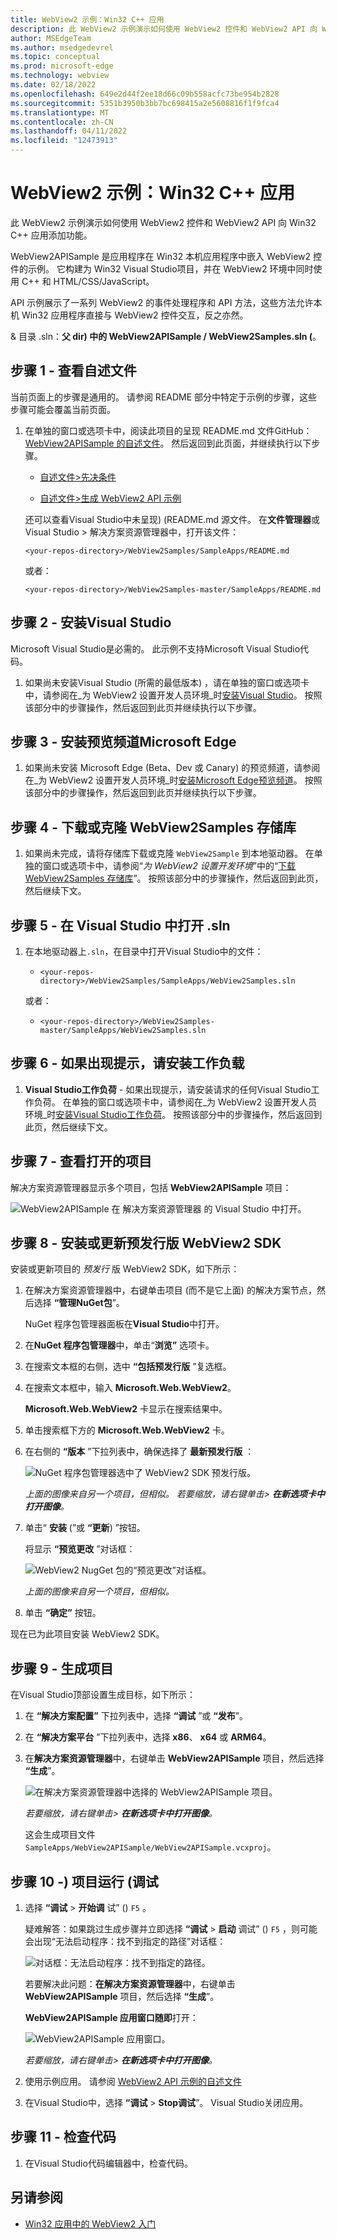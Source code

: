 ```yaml
---
title: WebView2 示例：Win32 C++ 应用
description: 此 WebView2 示例演示如何使用 WebView2 控件和 WebView2 API 向 Win32 C++ 应用添加功能。
author: MSEdgeTeam
ms.author: msedgedevrel
ms.topic: conceptual
ms.prod: microsoft-edge
ms.technology: webview
ms.date: 02/18/2022
ms.openlocfilehash: 649e2d44f2ee18d66c09b558acfc73be954b2828
ms.sourcegitcommit: 5351b3950b3bb7bc698415a2e5608816f1f9fca4
ms.translationtype: MT
ms.contentlocale: zh-CN
ms.lasthandoff: 04/11/2022
ms.locfileid: "12473913"
---
```

# <a name="webview2-sample-win32-c-app"></a>WebView2 示例：Win32 C++ 应用

此 WebView2 示例演示如何使用 WebView2 控件和 WebView2 API 向 Win32 C++ 应用添加功能。

WebView2APISample 是应用程序在 Win32 本机应用程序中嵌入 WebView2 控件的示例。 它构建为 Win32 Visual Studio项目，并在 WebView2 环境中同时使用 C++ 和 HTML/CSS/JavaScript。

API 示例展示了一系列 WebView2 的事件处理程序和 API 方法，这些方法允许本机 Win32 应用程序直接与 WebView2 控件交互，反之亦然。

&amp; 目录 .sln：**父 dir) 中的 WebView2APISample / WebView2Samples.sln (**。


<!-- ====================================================================== -->
## <a name="step-1---view-the-readme"></a>步骤 1 - 查看自述文件

当前页面上的步骤是通用的。  请参阅 README 部分中特定于示例的步骤，这些步骤可能会覆盖当前页面。

1. 在单独的窗口或选项卡中，阅读此项目的呈现 README.md 文件GitHub：[WebView2APISample 的自述文件](https://github.com/MicrosoftEdge/WebView2Samples/tree/master/SampleApps/WebView2APISample#readme)。  然后返回到此页面，并继续执行以下步骤。

   * [自述文件>先决条件](https://github.com/MicrosoftEdge/WebView2Samples/tree/master/SampleApps/WebView2APISample#prerequisites)

   * [自述文件>生成 WebView2 API 示例](https://github.com/MicrosoftEdge/WebView2Samples/tree/master/SampleApps/WebView2APISample#build-the-webview2-api-sample)

   还可以查看Visual Studio中未呈现)  (README.md 源文件。  在**文件管理器**或Visual Studio > 解决方案资源管理器中，打开该文件：<!-- todo: is there a .md preview capability locally? -->

   `<your-repos-directory>/WebView2Samples/SampleApps/README.md`

   或者：

   `<your-repos-directory>/WebView2Samples-master/SampleApps/README.md`


<!-- ====================================================================== -->
## <a name="step-2---install-visual-studio"></a>步骤 2 - 安装Visual Studio

Microsoft Visual Studio是必需的。  此示例不支持Microsoft Visual Studio代码。

1. 如果尚未安装Visual Studio (所需的最低版本) ，请在单独的窗口或选项卡中，请参阅在_为 WebView2 设置开发人员环境_时[安装Visual Studio](../how-to/machine-setup.md#install-visual-studio)。  按照该部分中的步骤操作，然后返回到此页并继续执行以下步骤。


<!-- ====================================================================== -->
## <a name="step-3---install-a-preview-channel-of-microsoft-edge"></a>步骤 3 - 安装预览频道Microsoft Edge

1. 如果尚未安装 Microsoft Edge (Beta、Dev 或 Canary) 的预览频道，请参阅在_为 WebView2 设置开发人员环境_时[安装Microsoft Edge预览频道](../how-to/machine-setup.md#install-a-preview-channel-of-microsoft-edge)。  按照该部分中的步骤操作，然后返回到此页并继续执行以下步骤。


<!-- ====================================================================== -->
## <a name="step-4---download-or-clone-the-webview2samples-repo"></a>步骤 4 - 下载或克隆 WebView2Samples 存储库

1. 如果尚未完成，请将存储库下载或克隆 `WebView2Sample` 到本地驱动器。  在单独的窗口或选项卡中，请参阅“_为 WebView2 设置开发环境_”中的“[下载 WebView2Samples 存储库](../how-to/machine-setup.md#download-the-webview2samples-repo)”。  按照该部分中的步骤操作，然后返回到此页，然后继续下文。


<!-- ====================================================================== -->
## <a name="step-5---open-sln-in-visual-studio"></a>步骤 5 - 在 Visual Studio 中打开 .sln

1. 在本地驱动器上`.sln`，在目录中打开Visual Studio中的文件：

   *  `<your-repos-directory>/WebView2Samples/SampleApps/WebView2Samples.sln`

   或者：

   *  `<your-repos-directory>/WebView2Samples-master/SampleApps/WebView2Samples.sln`


<!-- ====================================================================== -->
## <a name="step-6---install-workloads-if-prompted"></a>步骤 6 - 如果出现提示，请安装工作负载

1. **Visual Studio工作负荷** - 如果出现提示，请安装请求的任何Visual Studio工作负荷。  在单独的窗口或选项卡中，请参阅在_为 WebView2 设置开发人员环境_时[安装Visual Studio工作负荷](../how-to/machine-setup.md#install-visual-studio-workloads)。  按照该部分中的步骤操作，然后返回到此页，然后继续下文。


<!-- ====================================================================== -->
## <a name="step-7---view-the-opened-project"></a>步骤 7 - 查看打开的项目

解决方案资源管理器显示多个项目，包括 **WebView2APISample** 项目：

![WebView2APISample 在 解决方案资源管理器 的 Visual Studio 中打开。](media/webview2apisample-in-solution-explorer.png)


<!-- ====================================================================== -->
## <a name="step-8---install-or-update-the-prerelease-webview2-sdk"></a>步骤 8 - 安装或更新预发行版 WebView2 SDK

安装或更新项目的 _预发行_ 版 WebView2 SDK，如下所示：

1. 在解决方案资源管理器中，右键单击项目 (而不是它上面) 的解决方案节点，然后选择 **“管理NuGet包**”。

   NuGet 程序包管理器面板在**Visual Studio**中打开。

1. 在**NuGet 程序包管理器**中，单击“**浏览”** 选项卡。

1. 在搜索文本框的右侧，选中 **“包括预发行版** ”复选框。

1. 在搜索文本框中，输入 **Microsoft.Web.WebView2**。

   **Microsoft.Web.WebView2** 卡显示在搜索结果中。

1. 单击搜索框下方的 **Microsoft.Web.WebView2** 卡。

1. 在右侧的 **“版本** ”下拉列表中，确保选择了 **最新预发行版** ：

   ![NuGet 程序包管理器选中了 WebView2 SDK 预发行版。](media/webview2apisample-pkg-mgr-prerelease-webview2.png)

   _上面的图像来自另一个项目，但相似。  若要缩放，请右键单击> **在新选项卡中打开图像**。_

1. 单击“ **安装** (”或 **“更新**) ”按钮。

   将显示 **“预览更改** ”对话框：

   ![WebView2 NugGet 包的“预览更改”对话框。](media/webview2apisample-webview2-pkg-preview-changes.png)

   _上面的图像来自另一个项目，但相似。_

1. 单击 **“确定”** 按钮。

现在已为此项目安装 WebView2 SDK。


<!-- ====================================================================== -->
## <a name="step-9---build-the-project"></a>步骤 9 - 生成项目

在Visual Studio顶部设置生成目标，如下所示：

1. 在 **“解决方案配置”** 下拉列表中，选择 **“调试** ”或 **“发布**”。

1. 在 **“解决方案平台** ”下拉列表中，选择 **x86**、 **x64** 或 **ARM64**。

1. 在**解决方案资源管理器**中，右键单击 **WebView2APISample** 项目，然后选择 **“生成**”。

   ![在解决方案资源管理器中选择的 WebView2APISample 项目。](media/webview2apisample-project-selected.png)

   _若要缩放，请右键单击> **在新选项卡中打开图像**。_

   这会生成项目文件 `SampleApps/WebView2APISample/WebView2APISample.vcxproj`。


<!-- ====================================================================== -->
## <a name="step-10---run-debug-the-project"></a>步骤 10 -) 项目运行 (调试

1. 选择 **“调试** > **开始调** 试” () `F5` 。  

   疑难解答：如果跳过生成步骤并立即选择 **“调试** > **启动** 调试” () `F5` ，则可能会出现“无法启动程序：找不到指定的路径”对话框：

   ![对话框：无法启动程序：找不到指定的路径。](media/webview2apisample-unable-to-start-program-cannot-find-path.png)

   若要解决此问题：**在解决方案资源管理器**中，右键单击 **WebView2APISample** 项目，然后选择 **“生成**”。

   **WebView2APISample 应用窗口随即**打开：

   ![WebView2APISample 应用窗口。](media/webview2apisample-app-window.png)

   _若要缩放，请右键单击> **在新选项卡中打开图像**。_

1. 使用示例应用。  请参阅 [WebView2 API 示例的自述文件](https://github.com/MicrosoftEdge/WebView2Samples/tree/master/SampleApps/WebView2APISample#readme)

1. 在Visual Studio中，选择 **“调试** > **Stop调试**”。  Visual Studio关闭应用。


<!-- ====================================================================== -->
## <a name="step-11---inspect-the-code"></a>步骤 11 - 检查代码

1. 在Visual Studio代码编辑器中，检查代码。


<!--
Note: The `.sln` file is not in the sample repo directory that contains this sample's [README.md file](https://github.com/MicrosoftEdge/WebView2Samples/tree/master/SampleApps/WebView2APISample#readme), or the equivalent local filesystem directory.  Instead, the `.sln` file for this sample is in the parent directory that corresponds to the [SampleApps](https://github.com/MicrosoftEdge/WebView2Samples/tree/master/SampleApps) repo directory.
-->


<!-- ====================================================================== -->
## <a name="see-also"></a>另请参阅

* [Win32 应用中的 WebView2 入门](../get-started/win32.md)

